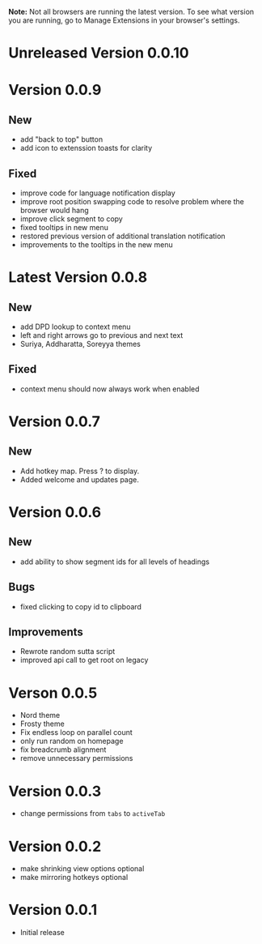 **Note:** Not all browsers are running the latest version. To see what version you are running, go to Manage Extensions in your browser's settings.

# Unreleased Version 0.0.10

# Version 0.0.9

## New

- add "back to top" button
- add icon to extenssion toasts for clarity

## Fixed

- improve code for language notification display
- improve root position swapping code to resolve problem where the browser would hang
- improve click segment to copy
- fixed tooltips in new menu
- restored previous version of additional translation notification
- improvements to the tooltips in the new menu

# Latest Version 0.0.8

## New

- add DPD lookup to context menu
- left and right arrows go to previous and next text
- Suriya, Addharatta, Soreyya themes

## Fixed

- context menu should now always work when enabled

# Version 0.0.7

## New

- Add hotkey map. Press ? to display.
- Added welcome and updates page.

# Version 0.0.6

## New

- add ability to show segment ids for all levels of headings

## Bugs

- fixed clicking to copy id to clipboard

## Improvements

- Rewrote random sutta script
- improved api call to get root on legacy

# Verson 0.0.5

- Nord theme
- Frosty theme
- Fix endless loop on parallel count
- only run random on homepage
- fix breadcrumb alignment
- remove unnecessary permissions

# Version 0.0.3

- change permissions from `tabs` to `activeTab`

# Version 0.0.2

- make shrinking view options optional
- make mirroring hotkeys optional

# Version 0.0.1

- Initial release
